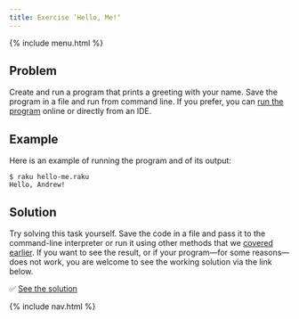 ```yaml
---
title: Exercise ’Hello, Me!‘
---
```


{% include menu.html %}

## Problem

Create and run a program that prints a greeting with your name. Save the program in a file and run from command line. If you prefer, you can [run the program](/raku-course/running-programs) online or directly from an IDE.

## Example

Here is an example of running the program and of its output:

    $ raku hello-me.raku
    Hello, Andrew!

## Solution

Try solving this task yourself. Save the code in a file and pass it to the command-line interpreter or run it using other methods that we [covered earlier](../../running-programs). If you want to see the result, or if your program—for some reasons—does not work, you are welcome to see the working solution via the link below.

✅ [See the solution](solution)

{% include nav.html %}
